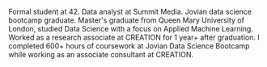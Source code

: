 Formal student at 42. Data analyst at Summit Media. Jovian data science bootcamp graduate. Master's graduate from Queen Mary University of London, studied Data Science with a focus on Applied Machine Learning. Worked as a research associate at CREATION for 1 year+ after graduation. I completed 600+ hours of coursework at Jovian Data Science Bootcamp while working as an associate consultant at CREATION.
